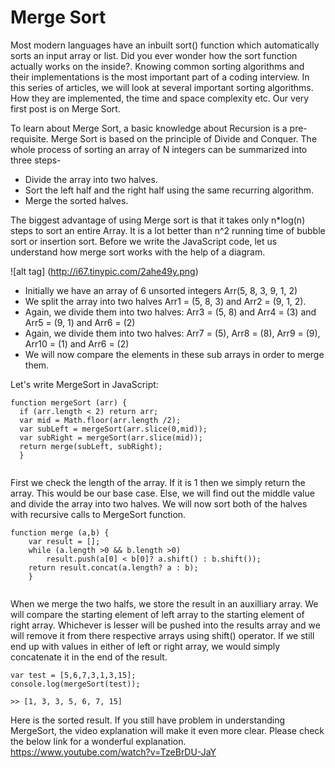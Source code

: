 # Merge Sort

Most modern languages have an inbuilt sort() function which automatically sorts an input array or list. Did you ever wonder how the sort function actually works on the inside?. Knowing common sorting algorithms and their implementations is the most important part of a coding interview. In this series of articles, we will look at several important sorting algorithms. How they are implemented, the time and space complexity etc. Our very first post is on Merge Sort.

To learn about Merge Sort, a basic knowledge about Recursion is a pre-requisite. Merge Sort is based on the principle of Divide and Conquer. The whole process of sorting an array of N integers can be summarized into three steps-

- Divide the array into two halves.
- Sort the left half and the right half using the same recurring algorithm.
- Merge the sorted halves.

The biggest advantage of using Merge sort is that it takes only n*log(n) steps to sort an entire Array. It is a lot better than n^2 running time of bubble sort or insertion sort.
Before we write the JavaScript code, let us understand how merge sort works with the help of a diagram.

![alt tag] (http://i67.tinypic.com/2ahe49y.png)

- Initially we have an array of 6 unsorted integers Arr(5, 8, 3, 9, 1, 2)
- We split the array into two halves Arr1 = (5, 8, 3) and  Arr2 = (9, 1, 2).
-  Again, we divide them into two halves: Arr3 = (5, 8) and Arr4 = (3) and  Arr5 = (9, 1) and Arr6 = (2)
-  Again, we divide them into two halves: Arr7 = (5), Arr8 =  (8),  Arr9 = (9),  Arr10 = (1) and Arr6 = (2)
-  We will now compare the elements in these sub arrays in order to merge them. 

Let's write MergeSort in JavaScript:

```
function mergeSort (arr) {    
  if (arr.length < 2) return arr;
  var mid = Math.floor(arr.length /2);
  var subLeft = mergeSort(arr.slice(0,mid));
  var subRight = mergeSort(arr.slice(mid));
  return merge(subLeft, subRight);
  }
  
```
First we check the length of the array. If it is 1 then we simply return the array. This would be our base case. Else, we will find out the middle value and divide the array into two halves. We will now sort both of the halves with recursive calls to MergeSort function. 
```
function merge (a,b) {
    var result = [];
    while (a.length >0 && b.length >0)
        result.push(a[0] < b[0]? a.shift() : b.shift());
    return result.concat(a.length? a : b);
    }
    
```
When we merge the two halfs, we store the result in an auxilliary array. We will compare the starting element of left array to the starting element of right array. Whichever is lesser will be pushed into the results array and we will remove it from there respective arrays using shift() operator. If we still end up with values in either of left or right array, we would simply concatenate it in the end of the result.
```
var test = [5,6,7,3,1,3,15];
console.log(mergeSort(test));

>> [1, 3, 3, 5, 6, 7, 15]
```

Here is the sorted result. If you still have problem in understanding MergeSort, the video explanation will make it even more clear. Please check the below link for a wonderful explanation.
https://www.youtube.com/watch?v=TzeBrDU-JaY
